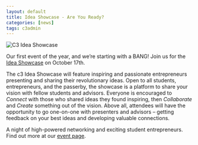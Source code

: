 ```yaml
---
layout: default
title: Idea Showcase - Are You Ready?
categories: [news]
tags: c3admin
---
```

![C3 Idea Showcase](http://c3inspire.com/wp-content/uploads/2012/10/c3-Idea-Showcase-Slide.jpg)

Our first event of the year, and we’re starting with a BANG! Join us for the [Idea Showcase](/inspire/ideashowcase2012) on October 17th.

The c3 Idea Showcase will feature inspiring and passionate entrepreneurs presenting and sharing their revolutionary ideas. Open to all students, entrepreneurs, and the passerby, the showcase is a platform to share your vision with fellow students and advisors. Everyone is encouraged to *Connect* with those who shared ideas they found inspiring, then *Collaborate* and *Create* something out of the vision. Above all, attendees will have the opportunity to go one-on-one with presenters and advisors – getting feedback on your best ideas and developing valuable connections.

A night of high-powered networking and exciting student entrepreneurs. Find out more at our [event page](/inspire/ideashowcase2012).
